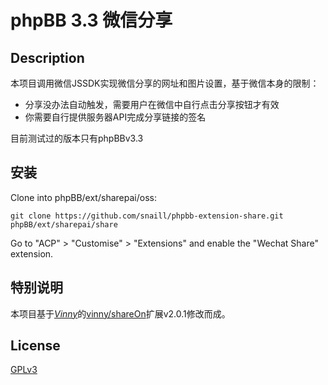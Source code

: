 # phpBB 3.3 微信分享

## Description

本项目调用微信JSSDK实现微信分享的网址和图片设置，基于微信本身的限制：

- 分享没办法自动触发，需要用户在微信中自行点击分享按钮才有效
- 你需要自行提供服务器API完成分享链接的签名

目前测试过的版本只有phpBBv3.3

## 安装

Clone into phpBB/ext/sharepai/oss:

    git clone https://github.com/snaill/phpbb-extension-share.git phpBB/ext/sharepai/share

Go to "ACP" > "Customise" > "Extensions" and enable the "Wechat Share" extension.

## 特别说明

本项目基于[_Vinny_](https://github.com/vinny)的[vinny/shareOn](https://github.com/vinny/share-on/)扩展v2.0.1修改而成。

## License

[GPLv3](LICENSE)